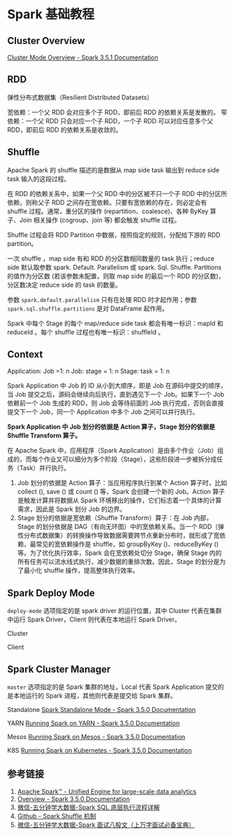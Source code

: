 # Spark 基础教程


## Cluster Overview

[Cluster Mode Overview - Spark 3.5.1 Documentation](https://spark.apache.org/docs/latest/cluster-overview.html)

## RDD

弹性分布式数据集（Resilient Distributed Datasets）

宽依赖：一个父 RDD 会对应多个子 RDD，即前后 RDD 的依赖关系是发散的。
窄依赖：一个父 RDD 只会对应一个子 RDD，一个子 RDD 可以对应任意多个父 RDD，即前后 RDD 的依赖关系是收敛的。


## Shuffle

Apache Spark 的 shuffle 描述的是数据从 map side task 输出到 reduce side task 输入的这段过程。

在 RDD 的依赖关系中，如果一个父 RDD 中的分区被不只一个子 RDD 中的分区所依赖，则称父子 RDD 之间存在宽依赖。只要有宽依赖的存在，则必定会有 shuffle 过程。通常，重分区的操作 (repartition、coalesce)、各种 ByKey 算子、Join 相关操作 (cogroup、join 等) 都会触发 shuffle 过程。

Shuffle 过程会将 RDD Partition 中数据，按照指定的规则，分配给下游的 RDD partition。

一次 shuffle ，map side 有和 RDD 的分区数相同数量的 task 执行；reduce side 默认取参数 spark. Default. Parallelism 或 spark. Sql. Shuffle. Partitions 的值作为分区数 (若该参数未配置，则取 map side 的最后一个 RDD 的分区数)，分区数决定 reduce side 的 task 的数量。

参数 `spark.default.parallelism` 只有在处理 RDD 时才起作用；参数 `spark.sql.shuffle.partitions` 是对 DataFrame 起作用。

Spark 中每个 Stage 的每个 map/reduce side task 都会有唯一标识：mapId 和 reduceId 。每个 shuffle 过程也有唯一标识：shuffleId 。

## Context

Application: Job =1: n
Job: stage = 1: n
Stage: task = 1: n


Spark Application 中 Job 的 ID 从小到大顺序，即是 Job 在源码中提交的顺序，当 Job 提交之后，源码会继续向后执行，直到遇见下一个 Job。如果下一个 Job 依赖前一个 Job 生成的 RDD，则 Job 会等待前面的 Job 执行完成，否则会直接提交下一个 Job，同一个 Application 中多个 Job 之间可以并行执行。

**Spark Application 中 Job 划分的依据是 Action 算子，Stage 划分的依据是 Shuffle Transform 算子。**

在 Apache Spark 中，应用程序（Spark Application）是由多个作业（Job）组成的，而每个作业又可以细分为多个阶段（Stage），这些阶段进一步被拆分成任务（Task）并行执行。

1. Job 划分的依据是 Action 算子：当应用程序执行到某个 Action 算子时，比如 collect (), save () 或 count () 等，Spark 会创建一个新的 Job。Action 算子是触发计算并将数据从 Spark 环境移出的操作，它们标志着一个具体的计算需求，因此是 Spark 划分 Job 的边界。
2. Stage 划分的依据是宽依赖（Shuffle Transform）算子：在 Job 内部，Stage 的划分依据是 DAG（有向无环图）中的宽依赖关系。当一个 RDD（弹性分布式数据集）的转换操作导致数据需要跨节点重新分布时，就形成了宽依赖，最常见的宽依赖操作是 shuffle，如 groupByKey ()、reduceByKey () 等。为了优化执行效率，Spark 会在宽依赖处切分 Stage，确保 Stage 内的所有任务可以流水线式执行，减少数据的重排次数。因此，Stage 的划分是为了最小化 shuffle 操作，提高整体执行效率。
## Spark Deploy Mode

`deploy-mode` 选项指定的是 spark driver 的运行位置，其中 Cluster 代表在集群中运行 Spark Driver，Client 则代表在本地运行 Spark Driver。

Cluster

Client

## Spark Cluster Manager

`master` 选项指定的是 Spark 集群的地址，Local 代表 Spark Application 提交的是本地运行的 Spark 进程，其他则代表是提交给 Spark 集群。

Standalone
[Spark Standalone Mode - Spark 3.5.0 Documentation](https://spark.apache.org/docs/latest/spark-standalone.html)

YARN
[Running Spark on YARN - Spark 3.5.0 Documentation](https://spark.apache.org/docs/latest/running-on-yarn.html)

Mesos
[Running Spark on Mesos - Spark 3.5.0 Documentation](https://spark.apache.org/docs/latest/running-on-mesos.html) 

K8S
[Running Spark on Kubernetes - Spark 3.5.0 Documentation](https://spark.apache.org/docs/latest/running-on-kubernetes.html)


## 参考链接
1. [Apache Spark™ - Unified Engine for large-scale data analytics](https://spark.apache.org)
2. [Overview - Spark 3.5.0 Documentation](https://spark.apache.org/docs/latest/)
3. [微信-五分钟学大数据-Spark SQL 底层执行流程详解](https://mp.weixin.qq.com/s/CWdBLhgUrLxlsavTFhA0rA)
4. [Github - Spark Shuffle 机制](https://paxinla.github.io/posts/2021/02/spark-shuffle-ji-zhi.html)
5. [微信-五分钟学大数据-Spark 面试八股文（上万字面试必备宝典）](https://mp.weixin.qq.com/s/Lx3kWDs_XjhuyibX8dhFMQ)
